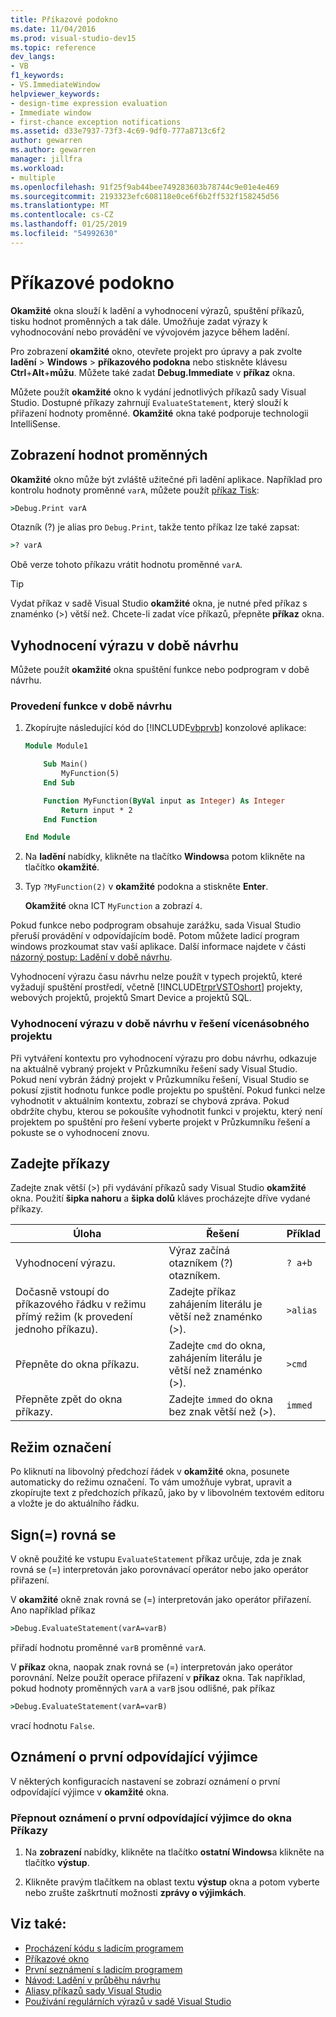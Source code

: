 ```yaml
---
title: Příkazové podokno
ms.date: 11/04/2016
ms.prod: visual-studio-dev15
ms.topic: reference
dev_langs:
- VB
f1_keywords:
- VS.ImmediateWindow
helpviewer_keywords:
- design-time expression evaluation
- Immediate window
- first-chance exception notifications
ms.assetid: d33e7937-73f3-4c69-9df0-777a8713c6f2
author: gewarren
ms.author: gewarren
manager: jillfra
ms.workload:
- multiple
ms.openlocfilehash: 91f25f9ab44bee749283603b78744c9e01e4e469
ms.sourcegitcommit: 2193323efc608118e0ce6f6b2ff532f158245d56
ms.translationtype: MT
ms.contentlocale: cs-CZ
ms.lasthandoff: 01/25/2019
ms.locfileid: "54992630"
---
```

# <a name="immediate-window"></a>Příkazové podokno

**Okamžité** okna slouží k ladění a vyhodnocení výrazů, spuštění příkazů, tisku hodnot proměnných a tak dále. Umožňuje zadat výrazy k vyhodnocování nebo provádění ve vývojovém jazyce během ladění.

Pro zobrazení **okamžité** okno, otevřete projekt pro úpravy a pak zvolte **ladění** > **Windows** > **příkazového podokna**  nebo stiskněte klávesu **Ctrl**+**Alt**+**můžu**. Můžete také zadat **Debug.Immediate** v **příkaz** okna.

Můžete použít **okamžité** okno k vydání jednotlivých příkazů sady Visual Studio. Dostupné příkazy zahrnují `EvaluateStatement`, který slouží k přiřazení hodnoty proměnné. **Okamžité** okna také podporuje technologii IntelliSense.

## <a name="display-the-values-of-variables"></a>Zobrazení hodnot proměnných

**Okamžité** okno může být zvláště užitečné při ladění aplikace. Například pro kontrolu hodnoty proměnné `varA`, můžete použít [příkaz Tisk](../../ide/reference/print-command.md):

```cmd
>Debug.Print varA
```

Otazník (?) je alias pro `Debug.Print`, takže tento příkaz lze také zapsat:

```cmd
>? varA
```

Obě verze tohoto příkazu vrátit hodnotu proměnné `varA`.

> [!TIP]
> Vydat příkaz v sadě Visual Studio **okamžité** okna, je nutné před příkaz s znaménko (>) větší než. Chcete-li zadat více příkazů, přepněte **příkaz** okna.

## <a name="design-time-expression-evaluation"></a>Vyhodnocení výrazu v době návrhu

Můžete použít **okamžité** okna spuštění funkce nebo podprogram v době návrhu.

### <a name="execute-a-function-at-design-time"></a>Provedení funkce v době návrhu

1. Zkopírujte následující kód do [!INCLUDE[vbprvb](../../code-quality/includes/vbprvb_md.md)] konzolové aplikace:

   ```vb
   Module Module1

       Sub Main()
           MyFunction(5)
       End Sub

       Function MyFunction(ByVal input as Integer) As Integer
           Return input * 2
       End Function

   End Module
   ```

2. Na **ladění** nabídky, klikněte na tlačítko **Windows**a potom klikněte na tlačítko **okamžité**.

3. Typ `?MyFunction(2)` v **okamžité** podokna a stiskněte **Enter**.

    **Okamžité** okna ICT `MyFunction` a zobrazí `4`.

Pokud funkce nebo podprogram obsahuje zarážku, sada Visual Studio přeruší provádění v odpovídajícím bodě. Potom můžete ladicí program windows prozkoumat stav vaší aplikace. Další informace najdete v části [názorný postup: Ladění v době návrhu](../../debugger/walkthrough-debugging-at-design-time.md).

Vyhodnocení výrazu času návrhu nelze použít v typech projektů, které vyžadují spuštění prostředí, včetně [!INCLUDE[trprVSTOshort](../../ide/reference/includes/trprvstoshort_md.md)] projekty, webových projektů, projektů Smart Device a projektů SQL.

### <a name="design-time-expression-evaluation-in-multi-project-solutions"></a>Vyhodnocení výrazu v době návrhu v řešení vícenásobného projektu

Při vytváření kontextu pro vyhodnocení výrazu pro dobu návrhu, odkazuje na aktuálně vybraný projekt v Průzkumníku řešení sady Visual Studio. Pokud není vybrán žádný projekt v Průzkumníku řešení, Visual Studio se pokusí zjistit hodnotu funkce podle projektu po spuštění. Pokud funkci nelze vyhodnotit v aktuálním kontextu, zobrazí se chybová zpráva. Pokud obdržíte chybu, kterou se pokoušíte vyhodnotit funkci v projektu, který není projektem po spuštění pro řešení vyberte projekt v Průzkumníku řešení a pokuste se o vyhodnocení znovu.

## <a name="enter-commands"></a>Zadejte příkazy

Zadejte znak větší (>) při vydávání příkazů sady Visual Studio **okamžité** okna. Použití **šipka nahoru** a **šipka dolů** kláves procházejte dříve vydané příkazy.

|Úloha|Řešení|Příklad|
|----------|--------------|-------------|
|Vyhodnocení výrazu.|Výraz začíná otazníkem (?) otazníkem.|`? a+b`|
|Dočasně vstoupí do příkazového řádku v režimu přímý režim (k provedení jednoho příkazu).|Zadejte příkaz zahájením literálu je větší než znaménko (>).|`>alias`|
|Přepněte do okna příkazu.|Zadejte `cmd` do okna, zahájením literálu je větší než znaménko (>).|`>cmd`|
|Přepněte zpět do okna příkazy.|Zadejte `immed` do okna bez znak větší než (>).|`immed`|

## <a name="mark-mode"></a>Režim označení

Po kliknutí na libovolný předchozí řádek v **okamžité** okna, posunete automaticky do režimu označení. To vám umožňuje vybrat, upravit a zkopírujte text z předchozích příkazů, jako by v libovolném textovém editoru a vložte je do aktuálního řádku.

## <a name="the-equals-sign"></a>Sign(=) rovná se

V okně použité ke vstupu `EvaluateStatement` příkaz určuje, zda je znak rovná se (=) interpretován jako porovnávací operátor nebo jako operátor přiřazení.

V **okamžité** okně znak rovná se (=) interpretován jako operátor přiřazení. Ano například příkaz

```cmd
>Debug.EvaluateStatement(varA=varB)
```

přiřadí hodnotu proměnné `varB` proměnné `varA`.

V **příkaz** okna, naopak znak rovná se (=) interpretován jako operátor porovnání. Nelze použít operace přiřazení v **příkaz** okna. Tak například, pokud hodnoty proměnných `varA` a `varB` jsou odlišné, pak příkaz

```cmd
>Debug.EvaluateStatement(varA=varB)
```

vrací hodnotu `False`.

## <a name="first-chance-exception-notifications"></a>Oznámení o první odpovídající výjimce

V některých konfiguracích nastavení se zobrazí oznámení o první odpovídající výjimce v **okamžité** okna.

### <a name="toggle-first-chance-exception-notifications-in-the-immediate-window"></a>Přepnout oznámení o první odpovídající výjimce do okna Příkazy

1. Na **zobrazení** nabídky, klikněte na tlačítko **ostatní Windows**a klikněte na tlačítko **výstup**.

2. Klikněte pravým tlačítkem na oblast textu **výstup** okna a potom vyberte nebo zrušte zaškrtnutí možnosti **zprávy o výjimkách**.

## <a name="see-also"></a>Viz také:

- [Procházení kódu s ladicím programem](../../debugger/navigating-through-code-with-the-debugger.md)
- [Příkazové okno](../../ide/reference/command-window.md)
- [První seznámení s ladicím programem](../../debugger/debugger-feature-tour.md)
- [Návod: Ladění v průběhu návrhu](../../debugger/walkthrough-debugging-at-design-time.md)
- [Aliasy příkazů sady Visual Studio](../../ide/reference/visual-studio-command-aliases.md)
- [Používání regulárních výrazů v sadě Visual Studio](../../ide/using-regular-expressions-in-visual-studio.md)
